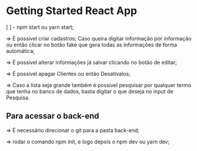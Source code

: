 # Getting Started React App

[ ] - npm start ou yarn start;

=> É possivel criar cadastros; Caso queira digitar informação por informação ou então clicar no botão fake que gera todas as informações de forma automática;

=> É possivel alterar informações já salvar clicando no botão de editar;

=> É possivel apagar Clientes ou então Desativalos;

=> Caso a lista seja grande também é possivel pesquisar por qualquer termo que tenha no banco de dados, basta digitar o que deseja no input de Pesquisa.


## Para acessar o back-end

=> É necessário direcionar o git para a pasta back-end;

=> rodar o comando npm init, e logo depois o npm dev ou yarn dev;